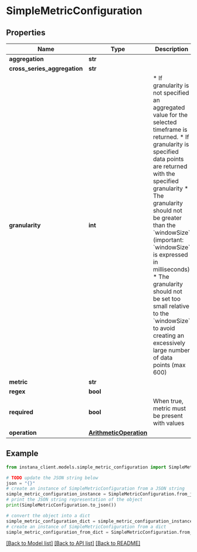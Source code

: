 # SimpleMetricConfiguration


## Properties

Name | Type | Description | Notes
------------ | ------------- | ------------- | -------------
**aggregation** | **str** |  | 
**cross_series_aggregation** | **str** |  | [optional] 
**granularity** | **int** |    * If granularity is not specified an aggregated value for the selected timeframe is returned.    * If granularity is specified data points are returned with the specified granularity     * The granularity should not be greater than the &#x60;windowSize&#x60; (important: &#x60;windowSize&#x60; is expressed in milliseconds)     * The granularity should not be set too small relative to the &#x60;windowSize&#x60; to avoid creating an excessively large number of data points (max 600)  | [optional] 
**metric** | **str** |  | 
**regex** | **bool** |  | [optional] 
**required** | **bool** | When true, metric must be present with values | [optional] 
**operation** | [**ArithmeticOperation**](ArithmeticOperation.md) |  | [optional] 

## Example

```python
from instana_client.models.simple_metric_configuration import SimpleMetricConfiguration

# TODO update the JSON string below
json = "{}"
# create an instance of SimpleMetricConfiguration from a JSON string
simple_metric_configuration_instance = SimpleMetricConfiguration.from_json(json)
# print the JSON string representation of the object
print(SimpleMetricConfiguration.to_json())

# convert the object into a dict
simple_metric_configuration_dict = simple_metric_configuration_instance.to_dict()
# create an instance of SimpleMetricConfiguration from a dict
simple_metric_configuration_from_dict = SimpleMetricConfiguration.from_dict(simple_metric_configuration_dict)
```
[[Back to Model list]](../README.md#documentation-for-models) [[Back to API list]](../README.md#documentation-for-api-endpoints) [[Back to README]](../README.md)


